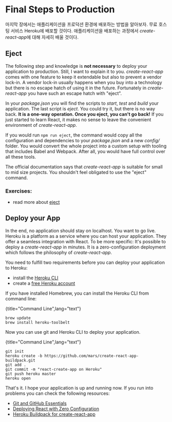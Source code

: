 # Final Steps to Production

마지막 장에서는 애플리케이션을 프로덕션 환경에 배포하는 방법을 알아보자. 무료 호스팅 서비스 Heroku에 배포할 것이다. 애플리케이션을 배포하는 과정에서 *create-react-app*에 대해 자세히 배울 것이다.

## Eject

The following step and knowledge is **not necessary** to deploy your application to production. Still, I want to explain it to you. *create-react-app* comes with one feature to keep it extendable but also to prevent a vendor lock-in. A vendor lock-in usually happens when you buy into a technology but there is no escape hatch of using it in the future. Fortunately in *create-react-app* you have such an escape hatch with "eject".

In your *package.json* you will find the scripts to *start*, *test* and *build* your application. The last script is *eject*. You could try it, but there is no way back. **It is a one-way operation. Once you eject, you can't go back!** If you just started to learn React, it makes no sense to leave the convenient environment of *create-react-app*.

If you would run `npm run eject`, the command would copy all the configuration and dependencies to your *package.json* and a new *config/* folder. You would convert the whole project into a custom setup with tooling that includes Babel and Webpack. After all, you would have full control over all these tools.

The official documentation says that *create-react-app* is suitable for small to mid size projects. You shouldn't feel obligated to use the "eject" command.

### Exercises:

* read more about [eject](https://github.com/facebookincubator/create-react-app#converting-to-a-custom-setup)

## Deploy your App

In the end, no application should stay on localhost. You want to go live. Heroku is a platform as a service where you can host your application. They offer a seamless integration with React. To be more specific: It's possible to deploy a *create-react-app* in minutes. It is a zero-configuration deployment which follows the philosophy of *create-react-app*.

You need to fulfill two requirements before you can deploy your application to Heroku:

* install the [Heroku CLI](https://devcenter.heroku.com/articles/heroku-command-line)
* create a [free Heroku account](https://www.heroku.com/)

If you have installed Homebrew, you can install the Heroku CLI from command line:

{title="Command Line",lang="text"}
~~~~~~~~
brew update
brew install heroku-toolbelt
~~~~~~~~

Now you can use git and Heroku CLI to deploy your application.

{title="Command Line",lang="text"}
~~~~~~~~
git init
heroku create -b https://github.com/mars/create-react-app-buildpack.git
git add .
git commit -m "react-create-app on Heroku"
git push heroku master
heroku open
~~~~~~~~

That's it. I hope your application is up and running now. If you run into problems you can check the following resources:

* [Git and GitHub Essentials](https://www.robinwieruch.de/git-essential-commands/)
* [Deploying React with Zero Configuration](https://blog.heroku.com/deploying-react-with-zero-configuration)
* [Heroku Buildpack for create-react-app](https://github.com/mars/create-react-app-buildpack)

